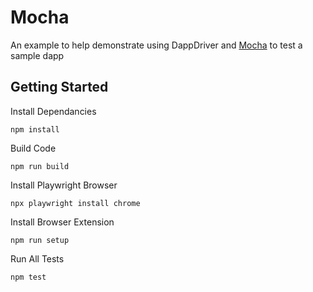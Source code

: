 # Mocha

An example to help demonstrate using DappDriver and [Mocha](https://github.com/mochajs/mocha) to test a sample dapp

## Getting Started

Install Dependancies

```
npm install
```

Build Code

```
npm run build
```

Install Playwright Browser

```
npx playwright install chrome
```

Install Browser Extension

```
npm run setup
```

Run All Tests

```
npm test
```
